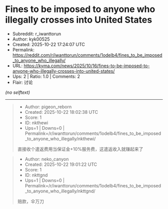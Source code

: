 # Fines to be imposed to anyone who illegally crosses into United States

- Subreddit: r_iwanttorun
- Author: kyk00525
- Created: 2025-10-22 17:24:07 UTC
- Permalink: https://reddit.com/r/iwanttorun/comments/1odelb4/fines_to_be_imposed_to_anyone_who_illegally/
- URL: https://kyma.com/news/2025/10/16/fines-to-be-imposed-to-anyone-who-illegally-crosses-into-united-states/
- Ups: 2 | Ratio: 1.0 | Comments: 2
- Flair: 讨论

_(no selftext)_

---

> - Author: pigeon_reborn
> - Created: 2025-10-22 18:02:38 UTC
> - Score: 1
> - ID: nkthewi
> - Ups=1 | Downs=0 | Permalink=/r/iwanttorun/comments/1odelb4/fines_to_be_imposed_to_anyone_who_illegally/nkthewi/
>
> 直接收个遣返费用当保证金+10%服务费，这遣返收入就赚起来了

> - Author: neko_canyon
> - Created: 2025-10-22 19:01:22 UTC
> - Score: 1
> - ID: nkttgnd
> - Ups=1 | Downs=0 | Permalink=/r/iwanttorun/comments/1odelb4/fines_to_be_imposed_to_anyone_who_illegally/nkttgnd/
>
> 赔款，伞万刀
